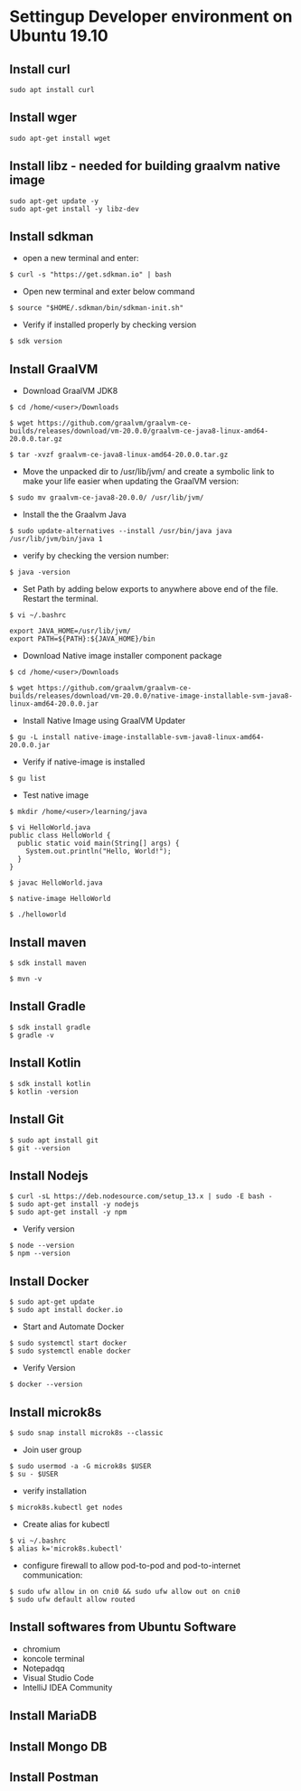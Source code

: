 # Settingup Developer environment on Ubuntu 19.10

## Install curl

```
sudo apt install curl
```

## Install wger

```
sudo apt-get install wget
```

## Install libz - needed for building graalvm native image

```
sudo apt-get update -y
sudo apt-get install -y libz-dev
```

## Install sdkman

* open a new terminal and enter:

```
$ curl -s "https://get.sdkman.io" | bash
```

* Open new terminal and exter below command

```
$ source "$HOME/.sdkman/bin/sdkman-init.sh"
```

* Verify if installed properly by checking version

```
$ sdk version
```

## Install GraalVM

* Download GraalVM JDK8

```
$ cd /home/<user>/Downloads

$ wget https://github.com/graalvm/graalvm-ce-builds/releases/download/vm-20.0.0/graalvm-ce-java8-linux-amd64-20.0.0.tar.gz

$ tar -xvzf graalvm-ce-java8-linux-amd64-20.0.0.tar.gz
```

* Move the unpacked dir to /usr/lib/jvm/ and create a symbolic link to make your life easier when updating the GraalVM version:

```
$ sudo mv graalvm-ce-java8-20.0.0/ /usr/lib/jvm/
```

* Install the the Graalvm Java

```
$ sudo update-alternatives --install /usr/bin/java java /usr/lib/jvm/bin/java 1
```

* verify by checking the version number:

```
$ java -version
```

* Set Path by adding below exports to anywhere above end of the file. Restart the terminal.

```
$ vi ~/.bashrc

export JAVA_HOME=/usr/lib/jvm/
export PATH=${PATH}:${JAVA_HOME}/bin
```

* Download Native image installer component package

```
$ cd /home/<user>/Downloads

$ wget https://github.com/graalvm/graalvm-ce-builds/releases/download/vm-20.0.0/native-image-installable-svm-java8-linux-amd64-20.0.0.jar
```

* Install Native Image using GraalVM Updater

```
$ gu -L install native-image-installable-svm-java8-linux-amd64-20.0.0.jar
```

* Verify if native-image is installed 

```
$ gu list
```

* Test native image

```
$ mkdir /home/<user>/learning/java

$ vi HelloWorld.java
public class HelloWorld {
  public static void main(String[] args) {
    System.out.println("Hello, World!");
  }
}

$ javac HelloWorld.java

$ native-image HelloWorld

$ ./helloworld
```

## Install maven

```
$ sdk install maven

$ mvn -v
```

## Install Gradle

```
$ sdk install gradle
$ gradle -v
```

## Install Kotlin

```
$ sdk install kotlin
$ kotlin -version
```

## Install Git

```
$ sudo apt install git
$ git --version
```

## Install Nodejs

```
$ curl -sL https://deb.nodesource.com/setup_13.x | sudo -E bash -
$ sudo apt-get install -y nodejs
$ sudo apt-get install -y npm
```
* Verify version

```
$ node --version
$ npm --version
```

## Install Docker

```
$ sudo apt-get update
$ sudo apt install docker.io
```

* Start and Automate Docker

```
$ sudo systemctl start docker
$ sudo systemctl enable docker
```

* Verify Version

```
$ docker --version
```

## Install microk8s

```
$ sudo snap install microk8s --classic
```

* Join user group

```
$ sudo usermod -a -G microk8s $USER
$ su - $USER
```

* verify installation

```
$ microk8s.kubectl get nodes
```

* Create alias for kubectl

```
$ vi ~/.bashrc
$ alias k='microk8s.kubectl'
```

* configure firewall to allow pod-to-pod and pod-to-internet communication:

```
$ sudo ufw allow in on cni0 && sudo ufw allow out on cni0
$ sudo ufw default allow routed
```

## Install softwares from Ubuntu Software
* chromium
* koncole terminal
* Notepadqq
* Visual Studio Code
* IntelliJ IDEA Community

## Install MariaDB

## Install Mongo DB

## Install Postman
